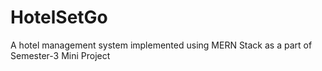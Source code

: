 # HotelSetGo
A hotel management system implemented using MERN Stack as a part of Semester-3 Mini Project
